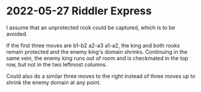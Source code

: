 2022-05-27 Riddler Express
==========================
I assume that an unprotected rook could be captured, which is to be avoided.

If the first three moves are b1-b2 a2-a3 a1-a2, the king and both rooks
remain protected and the enemy king's domain shrinks.  Continuing in the
same vein, the enemy king runs out of room and is checkmated in the top
row, but not in the two leftmost columns.

Could also do a similar three moves to the right instead of three moves up
to shrink the enemy domain at any point.
